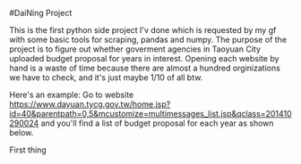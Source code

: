 #DaiNing Project

This is the first python side project I'v done which is requested by my gf with some basic tools for scraping, pandas and numpy.
The purpose of the project is to figure out whether goverment agencies in Taoyuan City uploaded
budget proposal for years in interest. Opening each website by hand is a waste of time because 
there are almost a hundred orginizations we have to check, and it's just maybe 1/10 of all btw.

Here's an example:
Go to website https://www.dayuan.tycg.gov.tw/home.jsp?id=40&parentpath=0,5&mcustomize=multimessages_list.jsp&qclass=201410290024
and you'll find a list of budget proposal for each year as shown below.

First thing
